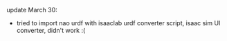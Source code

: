 update March 30:
- tried to import nao urdf with isaaclab urdf converter script, isaac sim UI converter, didn't work :(
